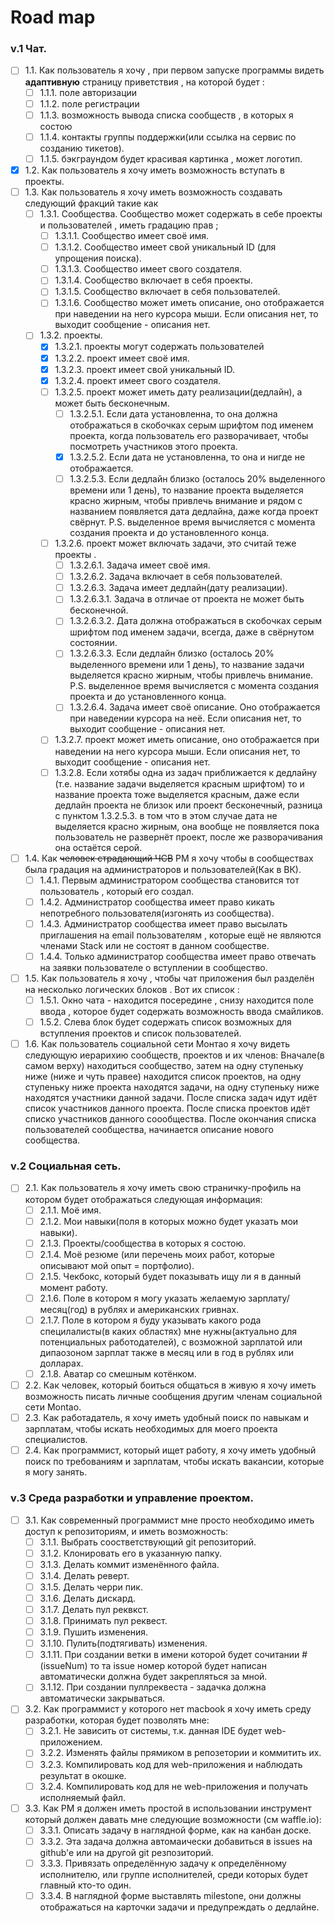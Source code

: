 Road map
=====================

### v.1 Чат.

* [ ] 1.1. Как пользователь я хочу , при первом запуске программы видеть **адаптивную** страницу приветствия , на которой будет :
   * [ ] 1.1.1. поле авторизации 
   * [ ] 1.1.2. поле регистрации 
   * [ ] 1.1.3. возможность вывода списка сообществ , в которых я состою
   * [ ] 1.1.4. контакты группы поддержки(или ссылка на сервис по созданию тикетов).
   * [ ] 1.1.5. бэкграундом будет красивая картинка , может логотип.
* [X] 1.2. Как пользователь я хочу иметь возможность вступать в проекты.
* [ ] 1.3. Как пользователь я хочу иметь возможность создавать следующий фракций такие как 
   * [ ] 1.3.1. Cообщества. Сообщество может содержать в себе проекты и пользователей , иметь градацию прав ;
      * [ ] 1.3.1.1. Сообщество имеет своё имя.
      * [ ] 1.3.1.2. Сообщество имеет свой уникальный ID (для упрощения поиска).
      * [ ] 1.3.1.3. Сообщество имеет свого создателя.
      * [ ] 1.3.1.4. Сообщество включает в себя проекты.
      * [ ] 1.3.1.5. Сообщество включает в себя пользователей.
      * [ ] 1.3.1.6. Сообщество может иметь описание, оно отображается при наведении на него курсора мыши. Если описания нет, то выходит сообщение - описания нет. 
   * [ ] 1.3.2. проекты.
      * [X] 1.3.2.1. проекты могут содержать пользователей
      * [X] 1.3.2.2. проект имеет своё имя.
      * [X] 1.3.2.3. проект имеет свой уникальный ID.
      * [X] 1.3.2.4. проект имеет свого создателя.
      * [ ] 1.3.2.5. проект может иметь дату реализации(дедлайн), а может быть бесконечным.
        * [ ] 1.3.2.5.1. Если дата установленна, то она должна отображаться в скобочках серым шрифтом под именем проекта, когда пользователь его разворачивает, чтобы посмотреть участников этого проекта.
        * [X] 1.3.2.5.2. Если дата не установленна, то она и нигде не отображается.
        * [ ] 1.3.2.5.3. Если дедлайн близко (осталось 20% выделенного времени или 1 день), то название проекта выделяется красно жирным, чтобы привлечь внимание и рядом с названием появляется дата дедлайна, даже когда проект свёрнут. P.S. выделенное время вычисляется с момента создания проекта и до установленного конца.
      * [ ] 1.3.2.6. проект может включать задачи, это считай теже проекты .
        * [ ] 1.3.2.6.1. Задача имеет своё имя.
        * [ ] 1.3.2.6.2. Задача включает в себя пользователей.
        * [ ] 1.3.2.6.3. Задача имеет дедлайн(дату реализации).
         * [ ] 1.3.2.6.3.1. Задача в отличае от проекта не может быть бесконечной.
         * [ ] 1.3.2.6.3.2. Дата должна отображаться в скобочках серым шрифтом под именем задачи, всегда, даже в свёрнутом состоянии. 
         * [ ] 1.3.2.6.3.3. Если дедлайн близко (осталось 20% выделенного времени или 1 день), то название задачи выделяется красно жирным, чтобы привлечь внимание. P.S. выделенное время вычисляется с момента создания проекта и до установленного конца.            
        * [ ] 1.3.2.6.4. Задача имеет своё описание. Оно отображается при наведении курсора на неё. Если описания нет, то выходит сообщение - описания нет.
      * [ ] 1.3.2.7. проект может иметь описание, оно отображается при наведении на него курсора мыши. Если описания нет, то выходит сообщение - описания нет.        
      * [ ] 1.3.2.8. Если хотябы одна из задач приближается к дедлайну (т.е. название задачи выделяется красным шрифтом) то и название проекта тоже выделяется красным, даже если дедлайн проекта не близок или проект бесконечный, разница с пунктом 1.3.2.5.3. в том что в этом случае дата не выделяется красно жирным, она вообще не появляется пока пользователь не развернёт проект, после же разворачивания она остаётся серой.
* [ ] 1.4. Как ~~человек страдающий ЧСВ~~ PM я хочу чтобы в сообществах была градация на администраторов и пользователей(Как в ВК).
   * [ ] 1.4.1. Первым  администратором сообщества становится тот пользователь , который его создал.
   * [ ] 1.4.2. Администратор сообщества имеет право кикать непотребного пользователя(изгонять из сообщества).
   * [ ] 1.4.3. Администратор сообщества имеет право высылать приглашения на email пользователям , которые ещё не являются членами Stack или не состоят в данном сообществе.
   * [ ] 1.4.4. Только  администратор сообщества имеет право отвечать на заявки пользователе о вступлении в сообщество.
* [ ] 1.5. Как пользователь я хочу , чтобы чат приложения был разделён на несколько логических блоков . Вот их список :
   * [ ] 1.5.1. Окно чата - находится посередине , снизу находится поле ввода , которое будет содержать возможность ввода смайликов.
   * [ ] 1.5.2. Слева блок будет содержать список возможных для вступления проектов и список пользователей.
* [ ] 1.6. Как пользователь социальной сети Монтао я хочу видеть следующую иерарихию сообществ, проектов и их членов: Вначале(в самом верху) находиться сообщество, затем на одну ступеньку ниже (ниже и чуть правее) находится список проектов, на одну ступеньку ниже проекта находятся задачи, на одну ступеньку ниже находятся участники данной задачи. После списка задач идут идёт список участников данного проекта. После списка проектов идёт списко участников данного соообщества. После окончания списка пользователей сообщества, начинается описание нового сообщества.

### v.2 Социальная сеть.

* [ ] 2.1. Как пользователь я хочу иметь свою страничку-профиль на котором будет отображаться следующая информация:
    * [ ] 2.1.1. Моё имя.
    * [ ] 2.1.2. Мои навыки(поля в которых можно будет указать мои навыки).
    * [ ] 2.1.3. Проекты/сообщества в которых я состою.
    * [ ] 2.1.4. Моё резюме (или перечень моих работ, которые описывают мой опыт = портфолио).
    * [ ] 2.1.5. Чекбокс, который будет показывать ищу ли я в данный момент работу.
    * [ ] 2.1.6. Поле в котором я могу указать желаемую зарплату/месяц(год) в рублях и американских гривнах.
    * [ ] 2.1.7. Поле в котором я буду указывать какого рода специлалисты(в каких областях) мне нужны(актуально для потенциальных работодателей), с возможной зарплатой или дипаозоном зарплат также в месяц или в год в рублях или долларах.
    * [ ] 2.1.8. Аватар со смешным котёнком.
* [ ] 2.2. Как человек, который боиться общаться в живую я хочу иметь возможность писать личные сообщения другим членам социальной сети Montao.
* [ ] 2.3. Как работадатель, я хочу иметь удобный поиск по навыкам и зарплатам, чтобы искать необходимых для моего проекта специалистов.
* [ ] 2.4. Как программист, который ищет работу, я хочу иметь удобный поиск по требованиям и зарплатам, чтобы искать вакансии, которые я могу занять.

### v.3 Среда разработки и управление проектом.

* [ ] 3.1. Как современный программист мне просто необходимо иметь доступ к репозиториям, и иметь возможность:
    * [ ] 3.1.1. Выбрать соостветствующий git репозиторий.
    * [ ] 3.1.2. Клонировать его в указанную папку.
    * [ ] 3.1.3. Делать коммит изменённого файла.
    * [ ] 3.1.4. Делать реверт.
    * [ ] 3.1.5. Делать черри пик.
    * [ ] 3.1.6. Делать дискард.
    * [ ] 3.1.7. Делать пул реквкст.
    * [ ] 3.1.8. Принимать пул реквест.
    * [ ] 3.1.9. Пушить изменения.
    * [ ] 3.1.10. Пулить(подтягивать) изменения.
    * [ ] 3.1.11. При создании ветки в имени которой будет сочитании #(issueNum) то та issue номер которой будет написан автоматически должна будет закрепляться за мной.
    * [ ] 3.1.12. При  создании пуллреквеста - задачка должна автоматически закрываться.
* [ ] 3.2. Как программист у которого нет macbook я хочу иметь среду разработки, которая будет позволять мне:
    * [ ] 3.2.1. Не зависить от системы, т.к. данная IDE будет web-приложением.
    * [ ] 3.2.2. Изменять файлы прямиком в репозетории и коммитить их.
    * [ ] 3.2.3. Компилировать код для web-приложения и наблюдать результат в окошке.
    * [ ] 3.2.4. Компилировать код для не web-приложения и получать исполняемый файл.
* [ ] 3.3. Как PM я должен иметь простой в использовании инструмент который должен давать мне следующие возможности (см waffle.io):
    * [ ] 3.3.1. Описать задачу в наглядной форме, как на канбан доске.
    * [ ] 3.3.2. Эта задача должна автомаически добавиться в issues на github'e или на другой git резпозиторий.
    * [ ] 3.3.3. Привязать определённую задачу к определённому исполнителю, или группе исполнителей, среди которых будет главный кто-то один.
    * [ ] 3.3.4. В наглядной форме выставлять milestone, они должны отображаться на карточки задачи и предупреждать о дедлайне. 
